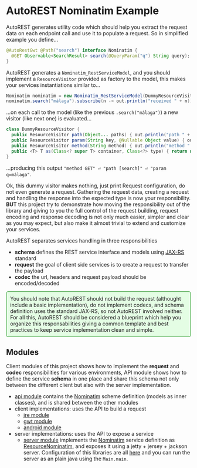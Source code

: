 # AutoREST Nominatim Example

AutoREST generates utility code which should help you extract the request data
on each endpoint call and use it to populate a request. So in simplified example you define…
```java
@AutoRestGwt @Path("search") interface Nominatim {
  @GET Observable<SearchResult> search(@QueryParam("q") String query);
}
```
AutoREST generates a `Nominatim_RestServiceModel`, and you should implement a `ResourceVisitor` 
provided as factory to the model, this makes your services instantiations similar to… 
```java
Nominatim nominatim = new Nominatim_RestServiceModel(DummyResourceVisitor::new);
nominatim.search("málaga").subscribe(n -> out.println("received " + n));
```
…on each call to the model (like the previous `.search("málaga")`) a new visitor (like next one) is evaluated…
```java
class DummyResourceVisitor {
  public ResourceVisitor path(Object... paths) { out.println("path " + Arrays.toString(paths)); return this; }
  public ResourceVisitor param(String key, @Nullable Object value) { out.println("param " + key + "=" + value); return this; }
  public ResourceVisitor method(String method) { out.println("method " + method); return this; }
  public <T> T as(Class<? super T> container, Class<?> type) { return null; }
}
```
…producing this output `"method GET" ⏎ "path [search]" ⏎ "param q=málaga"`.

Ok, this dummy visitor makes nothing, just print Request configuration, do not even generate a request. Gathering
the request data, creating a request and handling the response into the expected type is now your responsibility.
**BUT** this project try to demonstrate how moving the responsibility out of the library and giving to
you the full control of the request building, request encoding and response decoding is not only much easier, simpler
and clear as you may expect, but also make it almost trivial to extend and customize your services.

AutoREST separates services handling in three responsibilities
* **schema** defines the REST service interface and models using [JAX-RS][jaxrs] standard 
* **request** the goal of client side services is to create a request to transfer the payload
* **codec** the url, headers and request payload should be encoded/decoded

<div style="background:rgba(170,250,170,.3);border:1px solid green;border-radius:5px;padding:10px">
You should note that AutoREST should not build the request (althought include a basic implementation), 
do not implement codecs, and schema definition uses the standard JAX-RS, so not AutoREST involved neither.
For all this, AutoREST should be considered a blueprint which help you organize this responsabilities giving
a common template and best practices to keep service implementation clean and simple.
</div>

## Modules

Client modules of this project shows how to implement the **request** and **codec** responsibilities for
various environments, API module shows how to define the service **schema** in one place and share this schema
not only between the different client but also with the server implementation.

* [api module][api] contains the [Nominatim][Nominatim] scheme definition (models as inner classes),
and is shared between the other modules
* client implementations: uses the API to build a request
  * [jre module][jre] 
  * [gwt module][gwt]
  * [android module][android]
* server implementations: uses the API to expose a service
  * [server module][server] implements the [Nominatim][Nominatim] service definition as 
  [ResourceNominatim][Resource], and exposes it using a jetty + jersey + jackson server. Configuration 
  of this libraries are all [here][Main] and you can run the server as an plain java using the `Main.main`.
  

[api]: https://github.com/ibaca/autorest-nominatim-example/tree/master/api
[jre]: https://github.com/ibaca/autorest-nominatim-example/tree/master/jre
[gwt]: https://github.com/ibaca/autorest-nominatim-example/tree/master/gwt
[android]: https://github.com/ibaca/autorest-nominatim-example/tree/master/android
[server]: https://github.com/ibaca/autorest-nominatim-example/tree/master/server
[Nominatim]: https://github.com/ibaca/autorest-nominatim-example/blob/master/api/src/main/java/com/intendia/gwt/example/client/Nominatim.java
[Resource]: https://github.com/ibaca/autorest-nominatim-example/blob/master/server/src/main/java/com/intendia/gwt/example/ResourceNominatim.java
[Main]: https://github.com/ibaca/autorest-nominatim-example/blob/master/server/src/main/java/com/intendia/gwt/example/Main.java
[jaxrs]: https://jax-rs-spec.java.net/
